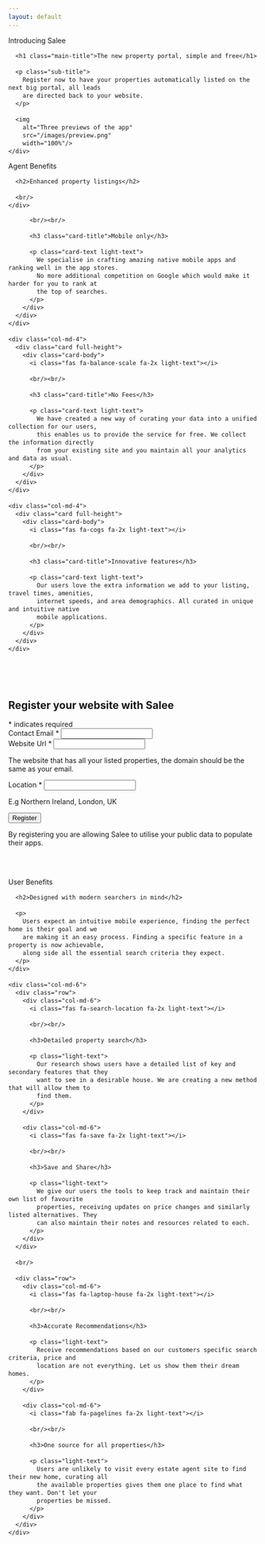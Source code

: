 ```yaml
---
layout: default
---
```


<div class="container-fluid">
  <div class="row">
    <div class="jumbotron">
      <p class="sub-title">Introducing Salee</p>

      <h1 class="main-title">The new property portal, simple and free</h1>

      <p class="sub-title">
        Register now to have your properties automatically listed on the next big portal, all leads
        are directed back to your website.
      </p>

      <img
        alt="Three previews of the app"
        src="/images/preview.png"
        width="100%"/>
    </div>
  </div>

  <div class="row boarder">
    <div class="col-md-12">
      <p class="light-text">Agent Benefits</p>

      <h2>Enhanced property listings</h2>

      <br/>
    </div>
  </div>

  <div class="row boarder">
    <div class="col-md-4">
      <div class="card full-height">
        <div class="card-body">
          <i class="fas fa-mobile-alt fa-2x light-text"></i>

          <br/><br/>

          <h3 class="card-title">Mobile only</h3>

          <p class="card-text light-text">
            We specialise in crafting amazing native mobile apps and ranking well in the app stores.
            No more additional competition on Google which would make it harder for you to rank at
            the top of searches.
          </p>
        </div>
      </div>
    </div>

    <div class="col-md-4">
      <div class="card full-height">
        <div class="card-body">
          <i class="fas fa-balance-scale fa-2x light-text"></i>

          <br/><br/>

          <h3 class="card-title">No Fees</h3>

          <p class="card-text light-text">
            We have created a new way of curating your data into a unified collection for our users,
            this enables us to provide the service for free. We collect the information directly
            from your existing site and you maintain all your analytics and data as usual.
          </p>
        </div>
      </div>
    </div>

    <div class="col-md-4">
      <div class="card full-height">
        <div class="card-body">
          <i class="fas fa-cogs fa-2x light-text"></i>

          <br/><br/>

          <h3 class="card-title">Innovative features</h3>

          <p class="card-text light-text">
            Our users love the extra information we add to your listing, travel times, amenities,   
            internet speeds, and area demographics. All curated in unique and intuitive native
            mobile applications.
          </p>
        </div>
      </div>
    </div>
  </div>

  <br/>

  <br/>

  <br/>
<div class="row boarder">
  <!-- Begin Mailchimp Signup Form -->
  <link href="//cdn-images.mailchimp.com/embedcode/classic-10_7.css" rel="stylesheet" type="text/css">
  <style type="text/css">
  	#mc_embed_signup{ clear:left; width: 100%; }
  </style>
  <div id="mc_embed_signup">
  <form action="https://onePinkElephant.us9.list-manage.com/subscribe/post?u=6411a4819178dbb20b42d5339&amp;id=caf8114020" method="post" id="mc-embedded-subscribe-form" name="mc-embedded-subscribe-form" class="validate" target="\_blank" novalidate>
      <div id="mc_embed_signup_scroll">
  	<h2>Register your website with Salee</h2>
  <div class="indicates-required"><span class="asterisk">*</span> indicates required</div>
  <div class="mc-field-group">
  	<label for="mce-EMAIL">Contact Email  <span class="asterisk">*</span>
  </label>
  	<input type="email" value="" name="EMAIL" class="required email" id="mce-EMAIL">
  </div>
  <div class="mc-field-group">
  	<label for="mce-MMERGE1">Website Url  <span class="asterisk">*</span>
  </label>
  	<input type="url" value="" name="MMERGE1" class="required url" id="mce-MMERGE1">
    <p>The website that has all your listed properties, the domain should be the same as your email.</p>
  </div>
  <div class="mc-field-group">
  	<label for="mce-MMERGE2">Location  <span class="asterisk">*</span>
  </label>
  	<input type="text" value="" name="MMERGE2" class="required" id="mce-MMERGE2">
    <p>E.g Northern Ireland, London, UK</p>
  </div>
  	<div id="mce-responses" class="clear">
  		<div class="response" id="mce-error-response" style="display:none"></div>
  		<div class="response" id="mce-success-response" style="display:none"></div>
  	</div>    <!-- real people should not fill this in and expect good things - do not remove this or risk form bot signups-->
      <div style="position: absolute; left: -5000px;" aria-hidden="true"><input type="text" name="b_6411a4819178dbb20b42d5339_caf8114020" tabindex="-1" value=""></div>
      <div class="clear">
      <input type="submit" value="Register" name="subscribe" id="mc-embedded-subscribe" class="button">
      <p>By registering you are allowing Salee to utilise your public data to populate their apps.</p>
      </div>
      </div>
  </form>
  </div>

  <!--End mc_embed_signup-->
</div>
<br/><br/>

  <!-- Big and 4 small -->

  <div class="row boarder">
    <div class="col-md-6">
      <p class="light-text">User Benefits</p>

      <h2>Designed with modern searchers in mind</h2>

      <p>
        Users expect an intuitive mobile experience, finding the perfect home is their goal and we  
        are making it an easy process. Finding a specific feature in a property is now achievable,
        along side all the essential search criteria they expect.
      </p>
    </div>

    <div class="col-md-6">
      <div class="row">
        <div class="col-md-6">
          <i class="fas fa-search-location fa-2x light-text"></i>

          <br/><br/>

          <h3>Detailed property search</h3>

          <p class="light-text">
            Our research shows users have a detailed list of key and secondary features that they
            want to see in a desirable house. We are creating a new method that will allow them to
            find them.
          </p>
        </div>

        <div class="col-md-6">
          <i class="fas fa-save fa-2x light-text"></i>

          <br/><br/>

          <h3>Save and Share</h3>

          <p class="light-text">
            We give our users the tools to keep track and maintain their own list of favourite
            properties, receiving updates on price changes and similarly listed alternatives. They
            can also maintain their notes and resources related to each.
          </p>
        </div>
      </div>

      <br/>

      <div class="row">
        <div class="col-md-6">
          <i class="fas fa-laptop-house fa-2x light-text"></i>

          <br/><br/>

          <h3>Accurate Recommendations</h3>

          <p class="light-text">
            Receive recommendations based on our customers specific search criteria, price and
            location are not everything. Let us show them their dream homes.
          </p>
        </div>

        <div class="col-md-6">
          <i class="fab fa-pagelines fa-2x light-text"></i>

          <br/><br/>

          <h3>One source for all properties</h3>

          <p class="light-text">
            Users are unlikely to visit every estate agent site to find their new home, curating all
            the available properties gives them one place to find what they want. Don't let your
            properties be missed.
          </p>
        </div>
      </div>
    </div>
  </div>

  <!-- //no work to list -->
</div>
